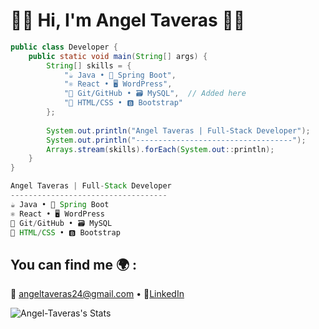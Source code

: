 # 👋🏽 Hi, I'm Angel Taveras 👦🏽

```java
public class Developer {
    public static void main(String[] args) {
        String[] skills = {
            "☕ Java • 🌱 Spring Boot",
            "⚛️ React • 🖥️ WordPress",
            "🔧 Git/GitHub • 🗃️ MySQL",  // Added here
            "🎨 HTML/CSS • 🅱️ Bootstrap"
        };
        
        System.out.println("Angel Taveras | Full-Stack Developer");
        System.out.println("-----------------------------------");
        Arrays.stream(skills).forEach(System.out::println);
    }
}

Angel Taveras | Full-Stack Developer
-----------------------------------
☕ Java • 🌱 Spring Boot
⚛️ React • 🖥️ WordPress
🔧 Git/GitHub • 🗃️ MySQL
🎨 HTML/CSS • 🅱️ Bootstrap

```



## You can find me 🌍 :  
📧 angeltaveras24@gmail.com • 🔗<a href="https://www.linkedin.com/in/angel-taveras-722607114/" target="_blank">LinkedIn</a>

  ![Angel-Taveras's Stats](https://github-readme-stats.vercel.app/api?username=Angel-Taveras&theme=github_dark_dimmed&show_icons=true&hide_border=true&count_private=true)
